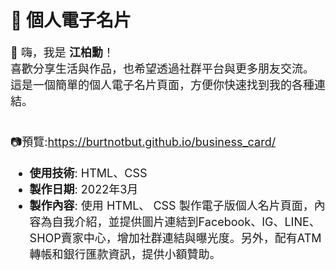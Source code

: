 <h1>💼 個人電子名片</h1>
<span style="font-size:18px;">
👋 嗨，我是 <b>江柏勳</b>！<br>
喜歡分享生活與作品，也希望透過社群平台與更多朋友交流。<br>
這是一個簡單的個人電子名片頁面，方便你快速找到我的各種連結。<br>
<br>

📷預覽:https://burtnotbut.github.io/business_card/<br>
- **使用技術**: HTML、CSS<br>
- **製作日期**: 2022年3月<br>
- **製作內容**: 使用 HTML、 CSS 製作電子版個人名片頁面，內容為自我介紹，並提供圖片連結到Facebook、IG、LINE、SHOP賣家中心，增加社群連結與曝光度。另外，配有ATM轉帳和銀行匯款資訊，提供小額贊助。<br>
</span>